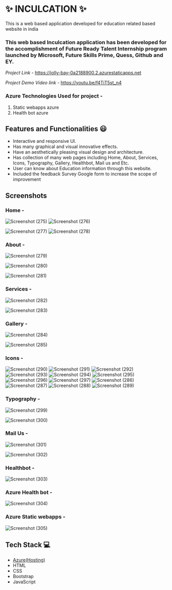 
# ✨ INCULCATION  ✨

This is a web based application developed for education related based website in india

### This web based Inculcation application has been developed for the accomplishment of Future Ready Talent Internship program launched by Microsoft, Future Skills Prime, Quess, Github and EY.


*Project Link* -  https://jolly-bay-0a2188900.2.azurestaticapps.net

*Project Demo Video link* - https://youtu.be/f4TiT5st_n4



### Azure Technologies Used for project  -
1. Static webapps azure
2. Health bot azure


## Features and Functionalities 😃

- Interactive and responsive UI.
- Has many graphical and visual innovative effects.
- Have an aesthetically pleasing visual design and architecture.
- Has collection of many web pages including Home, About, Services, Icons, Typography, Gallery, Healthbot, Mail us and Etc.
- User can know about Education information through this website.
- Included the feedback Survey Google form to increase the scope of improvement 

## Screenshots

 
 
### Home  -

![Screenshot (275)](https://user-images.githubusercontent.com/121281597/211752858-bfe99361-2e1a-4304-b19f-96410de1097b.png)
![Screenshot (276)](https://user-images.githubusercontent.com/121281597/211752881-a99a7656-c784-4af2-8c2e-b083c268ff46.png)


![Screenshot (277)](https://user-images.githubusercontent.com/121281597/211752916-9ef714e7-aaa0-4634-8af3-421b8d163c55.png)
![Screenshot (278)](https://user-images.githubusercontent.com/121281597/211752938-49ff4b5b-267d-4f3d-b325-77491ddbed49.png)

































### About  -


![Screenshot (279)](https://user-images.githubusercontent.com/121281597/211752972-c20f765e-aa03-4f6b-8033-a863f758ef49.png)


![Screenshot (280)](https://user-images.githubusercontent.com/121281597/211752988-be59a63f-0257-4082-9c2a-675efddc7002.png)


![Screenshot (281)](https://user-images.githubusercontent.com/121281597/211753006-358eb4fd-692a-4ec7-aa33-5e272c3ca939.png)























### Services  -



![Screenshot (282)](https://user-images.githubusercontent.com/121281597/211753023-11e29d39-b222-4e7e-8e20-c8484835adbf.png)


![Screenshot (283)](https://user-images.githubusercontent.com/121281597/211753084-0cf7d248-e833-425b-adcd-56e589e64fd9.png)



















































### Gallery  -

![Screenshot (284)](https://user-images.githubusercontent.com/121281597/211753112-647bcc9c-f9b5-421b-a469-5da8f095d182.png)


![Screenshot (285)](https://user-images.githubusercontent.com/121281597/211753119-f58b4541-fe8f-40e0-87c8-28deb88515b5.png)

































### Icons  -




![Screenshot (290)](https://user-images.githubusercontent.com/121281597/211753184-75047f00-b492-4430-b735-0ffaa432227c.png)
![Screenshot (291)](https://user-images.githubusercontent.com/121281597/211753191-b9f14b9d-a08d-4dd6-b88f-3f5e5dfe0b6e.png)
![Screenshot (292)](https://user-images.githubusercontent.com/121281597/211753198-6de904c6-89ed-492f-8a67-7b250b6a96bd.png)
![Screenshot (293)](https://user-images.githubusercontent.com/121281597/211753203-21eb5eff-4d71-4b0d-a7ab-558d5b33c745.png)
![Screenshot (294)](https://user-images.githubusercontent.com/121281597/211753208-9432c81e-b11a-4d75-bd72-a3541edcd19b.png)
![Screenshot (295)](https://user-images.githubusercontent.com/121281597/211753214-0c7effa1-91d7-4a91-85cd-b75fcb39577b.png)
![Screenshot (296)](https://user-images.githubusercontent.com/121281597/211753218-26c81b65-1c76-4d81-bdb5-e1108e396342.png)
![Screenshot (297)](https://user-images.githubusercontent.com/121281597/211753222-cae8fb01-b833-43df-b307-224ac3573eff.png)
![Screenshot (286)](https://user-images.githubusercontent.com/121281597/211753227-e791b53b-c611-4478-a392-df850a761933.png)
![Screenshot (287)](https://user-images.githubusercontent.com/121281597/211753233-6bde34a7-20ae-4e5a-be25-81c9ed0d644b.png)
![Screenshot (288)](https://user-images.githubusercontent.com/121281597/211753238-ff6fceeb-ee52-418c-9a36-2bb5459c3096.png)
![Screenshot (289)](https://user-images.githubusercontent.com/121281597/211753242-aabfa816-627f-4a98-8533-5c5980788c36.png)









































### Typography  -



![Screenshot (299)](https://user-images.githubusercontent.com/121281597/211753255-a6d55796-efe9-476a-910a-ea9d1685af85.png)




![Screenshot (300)](https://user-images.githubusercontent.com/121281597/211753273-cb8997d7-c2d2-4929-906a-5dd09f70d9ed.png)












































### Mail Us  -


![Screenshot (301)](https://user-images.githubusercontent.com/121281597/211753291-df68fffe-c2f2-44eb-900d-90e175ab968a.png)



![Screenshot (302)](https://user-images.githubusercontent.com/121281597/211753304-b338b0d1-416f-44c7-99d2-709c8a41ef62.png)




































### Healthbot  -


![Screenshot (303)](https://user-images.githubusercontent.com/121281597/211753322-e81f4fc2-258c-4e33-9cd8-270954935798.png)



























































### Azure Health bot  -


![Screenshot (304)](https://user-images.githubusercontent.com/121281597/211753365-81acb433-bcb1-4341-b45d-0d93761e82a8.png)












































### Azure Static webapps  -


![Screenshot (305)](https://user-images.githubusercontent.com/121281597/211754341-bf459f21-59b2-4817-9b73-6db47dd0c946.png)



















## Tech Stack 💻

- [Azure(Hosting)](https://azure.microsoft.com/en-in/features/azure-portal/)
- HTML
- CSS
- Bootstrap
- JavaScript
